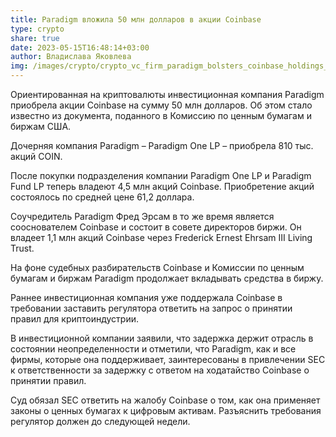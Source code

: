 ```yaml
---
title: Paradigm вложила 50 млн долларов в акции Coinbase
type: crypto
share: true
date: 2023-05-15T16:48:14+03:00
author: Владислава Яковлева
img: /images/crypto/crypto_vc_firm_paradigm_bolsters_coinbase_holdings_with_50_million.webp
---
```

Ориентированная на криптовалюты инвестиционная компания Paradigm приобрела акции Coinbase на сумму 50 млн долларов. Об этом стало известно из документа, поданного в Комиссию по ценным бумагам и биржам США.

Дочерняя компания Paradigm – Paradigm One LP – приобрела 810 тыс. акций COIN.

После покупки подразделения компании Paradigm One LP и Paradigm Fund LP теперь владеют 4,5 млн акций Coinbase. Приобретение акций состоялось по средней цене 61,2 доллара.

Соучредитель Paradigm Фред Эрсам в то же время является сооснователем Coinbase и состоит в совете директоров биржи. Он владеет 1,1 млн акций Coinbase через Frederick Ernest Ehrsam III Living Trust.

На фоне судебных разбирательств Coinbase и Комиссии по ценным бумагам и биржам Paradigm продолжает вкладывать средства в биржу.

Раннее инвестиционная компания уже поддержала Coinbase в требовании заставить регулятора ответить на запрос о принятии правил для криптоиндустрии.

В инвестиционной компании заявили, что задержка держит отрасль в состоянии неопределенности и отметили, что Paradigm, как и все фирмы, которые она поддерживает, заинтересованы в привлечении SEC к ответственности за задержку с ответом на ходатайство Coinbase о принятии правил.

Суд обязал SEC ответить на жалобу Coinbase о том, как она применяет законы о ценных бумагах к цифровым активам. Разъяснить требования регулятор должен до следующей недели.